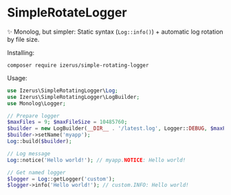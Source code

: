 # SimpleRotateLogger

✨ Monolog, but simpler: Static syntax (`Log::info()`) + automatic log rotation by file size.

Installing:
```shell
composer require izerus/simple-rotating-logger
```

Usage:

```php
use Izerus\SimpleRotatingLogger\Log;
use Izerus\SimpleRotatingLogger\LogBuilder;
use Monolog\Logger;

// Prepare logger
$maxFiles = 9; $maxFileSize = 10485760;
$builder = new LogBuilder(__DIR__ . '/latest.log', Logger::DEBUG, $maxFiles, $maxFileSize);
$builder->setName('myapp');
Log::build($builder);

// Log message
Log::notice('Hello world!'); // myapp.NOTICE: Hello world!

// Get named logger
$logger = Log::getLogger('custom');
$logger->info('Hello world!'); // custom.INFO: Hello world!
```
